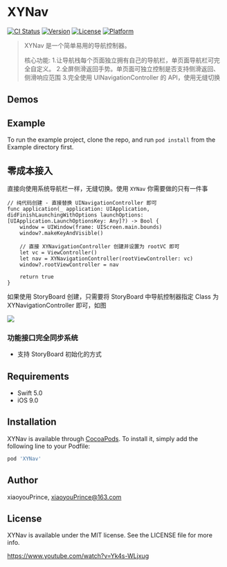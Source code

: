 # XYNav

[![CI Status](https://img.shields.io/travis/xiaoyouPrince/XYNav.svg?style=flat)](https://travis-ci.org/xiaoyouPrince/XYNav)
[![Version](https://img.shields.io/cocoapods/v/XYNav.svg?style=flat)](https://cocoapods.org/pods/XYNav)
[![License](https://img.shields.io/cocoapods/l/XYNav.svg?style=flat)](https://cocoapods.org/pods/XYNav)
[![Platform](https://img.shields.io/cocoapods/p/XYNav.svg?style=flat)](https://cocoapods.org/pods/XYNav)

> XYNav 是一个简单易用的导航控制器。
> 
> 核心功能: 
> 1.让导航栈每个页面独立拥有自己的导航栏，单页面导航栏可完全自定义。
> 2.全屏侧滑返回手势。单页面可独立控制是否支持侧滑返回、侧滑响应范围
> 3.完全使用 UINavigationController 的 API，使用无缝切换

## Demos

## Example
To run the example project, clone the repo, and run `pod install` from the Example directory first.


## 零成本接入

直接向使用系统导航栏一样，无缝切换。使用 `XYNav` 你需要做的只有一件事

```
// 纯代码创建 - 直接替换 UINavigationController 即可
func application(_ application: UIApplication, didFinishLaunchingWithOptions launchOptions: [UIApplication.LaunchOptionsKey: Any]?) -> Bool {
    window = UIWindow(frame: UIScreen.main.bounds)
    window?.makeKeyAndVisible()
    
    // 直接 XYNavigationController 创建并设置为 rootVC 即可
    let vc = ViewController()
    let nav = XYNavigationController(rootViewController: vc)
    window?.rootViewController = nav
    
    return true
}
```

如果使用 StoryBoard 创建，只需要将 StoryBoard 中导航控制器指定 Class 为 XYNavigationController 即可，如图
 
![](/Users/quxiaoyou/Desktop/use_sb.png)




### 功能接口完全同步系统

- 支持 StoryBoard 初始化的方式

## Requirements

- Swift 5.0
- iOS 9.0

## Installation

XYNav is available through [CocoaPods](https://cocoapods.org). To install
it, simply add the following line to your Podfile:

```ruby
pod 'XYNav'
```

## Author

xiaoyouPrince, xiaoyouPrince@163.com

## License

XYNav is available under the MIT license. See the LICENSE file for more info.


https://www.youtube.com/watch?v=Yk4s-WLjxug

